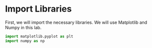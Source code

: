 # Import Libraries

First, we will import the necessary libraries. We will use Matplotlib and Numpy in this lab.

```python
import matplotlib.pyplot as plt
import numpy as np
```
